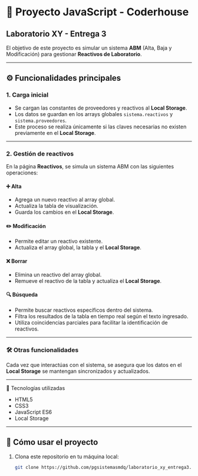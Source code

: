 # 🧪 Proyecto JavaScript - Coderhouse  
## Laboratorio XY - Entrega 3

El objetivo de este proyecto es simular un sistema **ABM** (Alta, Baja y Modificación) para gestionar **Reactivos de Laboratorio**.

---

## ⚙️ Funcionalidades principales

### 1. **Carga inicial**
- Se cargan las constantes de proveedores y reactivos al **Local Storage**.  
- Los datos se guardan en los arrays globales `sistema.reactivos` y `sistema.proveedores`.
- Este proceso se realiza únicamente si las claves necesarias no existen previamente en el **Local Storage**.

---

### 2. **Gestión de reactivos**
En la página **Reactivos**, se simula un sistema ABM con las siguientes operaciones:  

#### ➕ **Alta**
- Agrega un nuevo reactivo al array global.
- Actualiza la tabla de visualización.
- Guarda los cambios en el **Local Storage**.

#### ✏️ **Modificación**
- Permite editar un reactivo existente.
- Actualiza el array global, la tabla y el **Local Storage**.

#### ❌ **Borrar**
- Elimina un reactivo del array global.
- Remueve el reactivo de la tabla y actualiza el **Local Storage**.

#### 🔍 **Búsqueda**
- Permite buscar reactivos específicos dentro del sistema.
- Filtra los resultados de la tabla en tiempo real según el texto ingresado.
- Utiliza coincidencias parciales para facilitar la identificación de reactivos.

---

### 🛠️ Otras funcionalidades
Cada vez que interactúas con el sistema, se asegura que los datos en el **Local Storage** se mantengan sincronizados y actualizados.

---
🌟 Tecnologías utilizadas
* HTML5
* CSS3
* JavaScript ES6
* Local Storage
---

## 📁 Cómo usar el proyecto
1. Clona este repositorio en tu máquina local:
   ```bash
   git clone https://github.com/pgsistemasmdq/laboratorio_xy_entrega3.git
